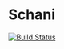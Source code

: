 # Schani

[![Build Status](https://travis-ci.org/ChristophWurst/schani.svg?branch=master)](https://travis-ci.org/ChristophWurst/schani)
